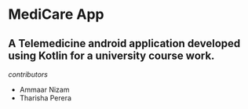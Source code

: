 ﻿# MediCare App

## A Telemedicine android application developed using Kotlin for a university course work.

*contributors*
- Ammaar Nizam
- Tharisha Perera

